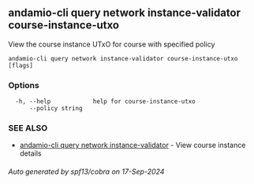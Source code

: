 ## andamio-cli query network instance-validator course-instance-utxo

View the course instance UTxO for course with specified policy

```
andamio-cli query network instance-validator course-instance-utxo [flags]
```

### Options

```
  -h, --help            help for course-instance-utxo
      --policy string   
```

### SEE ALSO

* [andamio-cli query network instance-validator](andamio-cli_query_network_instance-validator.md.md)	 - View course instance details

###### Auto generated by spf13/cobra on 17-Sep-2024

